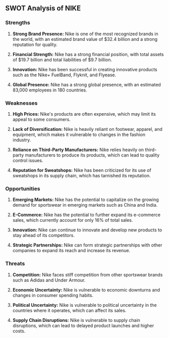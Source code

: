 

## **SWOT Analysis of NIKE**

### **Strengths**
1. **Strong Brand Presence:** Nike is one of the most recognized brands in the world, with an estimated brand value of $32.4 billion and a strong reputation for quality.

2. **Financial Strength:** Nike has a strong financial position, with total assets of $19.7 billion and total liabilities of $9.7 billion.

3. **Innovation:** Nike has been successful in creating innovative products such as the Nike+ FuelBand, Flyknit, and Flyease.

4. **Global Presence:** Nike has a strong global presence, with an estimated 83,000 employees in 180 countries.

### **Weaknesses**
1. **High Prices:** Nike's products are often expensive, which may limit its appeal to some consumers.

2. **Lack of Diversification:** Nike is heavily reliant on footwear, apparel, and equipment, which makes it vulnerable to changes in the fashion industry.

3. **Reliance on Third-Party Manufacturers:** Nike relies heavily on third-party manufacturers to produce its products, which can lead to quality control issues.

4. **Reputation for Sweatshops:** Nike has been criticized for its use of sweatshops in its supply chain, which has tarnished its reputation.

### **Opportunities**
1. **Emerging Markets:** Nike has the potential to capitalize on the growing demand for sportswear in emerging markets such as China and India.

2. **E-Commerce:** Nike has the potential to further expand its e-commerce sales, which currently account for only 16% of total sales.

3. **Innovation:** Nike can continue to innovate and develop new products to stay ahead of its competitors.

4. **Strategic Partnerships:** Nike can form strategic partnerships with other companies to expand its reach and increase its revenue.

### **Threats**
1. **Competition:** Nike faces stiff competition from other sportswear brands such as Adidas and Under Armour.

2. **Economic Uncertainty:** Nike is vulnerable to economic downturns and changes in consumer spending habits.

3. **Political Uncertainty:** Nike is vulnerable to political uncertainty in the countries where it operates, which can affect its sales.

4. **Supply Chain Disruptions:** Nike is vulnerable to supply chain disruptions, which can lead to delayed product launches and higher costs.